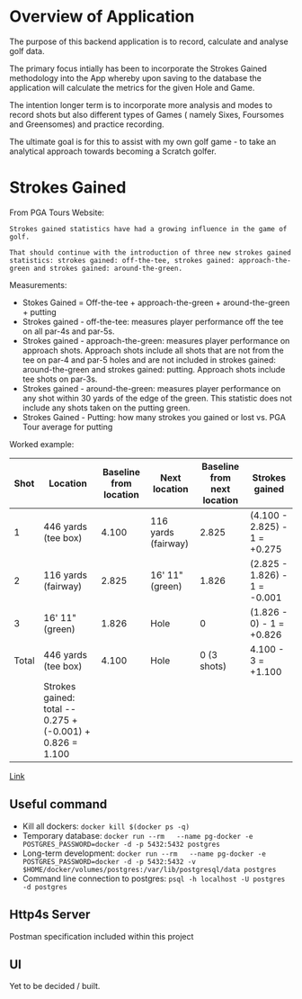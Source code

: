 
# Overview of Application

The purpose of this backend application is to record, calculate and analyse golf data. 

The primary focus intially has been to incorporate the Strokes Gained methodology into the App whereby upon saving to the database the application will calculate the metrics for the given Hole and Game.

The intention longer term is to incorporate more analysis and modes to record shots but also different types of Games ( namely Sixes, Foursomes and Greensomes) and practice recording.

The ultimate goal is for this to assist with my own golf game - to take an analytical approach towards becoming a Scratch golfer.

# Strokes Gained

From PGA Tours Website:

    Strokes gained statistics have had a growing influence in the game of golf. 
    
    That should continue with the introduction of three new strokes gained statistics: strokes gained: off-the-tee, strokes gained: approach-the-green and strokes gained: around-the-green.
    
Measurements:

*   Stokes Gained = Off-the-tee + approach-the-green + around-the-green + putting
*   Strokes gained - off-the-tee: measures player performance off the tee on all par-4s and par-5s. 
*   Strokes gained - approach-the-green: measures player performance on approach shots. Approach shots include all shots that are not from the tee on par-4 and par-5 holes and are not included in strokes gained: around-the-green and strokes gained: putting. Approach shots include tee shots on par-3s.
*   Strokes gained - around-the-green: measures player performance on any shot within 30 yards of the edge of the green. This statistic does not include any shots taken on the putting green.    
*   Strokes Gained - Putting: how many strokes you gained or lost vs. PGA Tour average for putting
    
Worked example:
    
| Shot  | Location                                                  | Baseline from location | Next location       | Baseline from next location | Strokes gained               |
|-------|-----------------------------------------------------------|------------------------|---------------------|-----------------------------|------------------------------|
| 1     | 446 yards (tee box)                                       | 4.100                  | 116 yards (fairway) | 2.825                       | (4.100 - 2.825) - 1 = +0.275 |
| 2     | 116 yards (fairway)                                       | 2.825                  | 16' 11" (green)     | 1.826                       | (2.825 - 1.826) - 1 = -0.001 |
| 3     | 16' 11" (green)                                           | 1.826                  | Hole                | 0                           | (1.826 - 0) - 1 = +0.826     |
| Total | 446 yards (tee box)                                       | 4.100                  | Hole                | 0 (3 shots)                 | 4.100 - 3 = +1.100           |
|       | Strokes gained: total -- 0.275 + (-0.001) + 0.826 = 1.100 |                        |                     |                             |                              |

[Link](https://www.pgatour.com/news/2016/05/31/strokes-gained-defined.html)

## Useful command

*   Kill all dockers: ```docker kill $(docker ps -q)```
*   Temporary database: ```docker run --rm   --name pg-docker -e POSTGRES_PASSWORD=docker -d -p 5432:5432 postgres```
*   Long-term development: ```docker run --rm   --name pg-docker -e POSTGRES_PASSWORD=docker -d -p 5432:5432 -v $HOME/docker/volumes/postgres:/var/lib/postgresql/data postgres```
*   Command line connection to postgres: ```psql -h localhost -U postgres -d postgres```

## Http4s Server

Postman specification included within this project

## UI

Yet to be decided / built.
